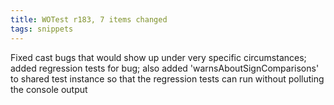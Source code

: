 ```yaml
---
title: WOTest r183, 7 items changed
tags: snippets
---
```


Fixed cast bugs that would show up under very specific circumstances; added regression tests for bug; also added 'warnsAboutSignComparisons' to shared test instance so that the regression tests can run without polluting the console output
